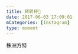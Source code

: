 ```yaml
---
title: 转转杯🤗
date: 2017-06-03 17:09:01
mCategories: [Instagram]
type: moment
---
```


<div id="pics-20170603170901"></div>

<script>
var data = [
    {"link": "2017-06-03_170550.mov", "type": "video"}
];
picsRender(data, "pics-20170603170901");
</script>

株洲方特
